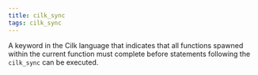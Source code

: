 ```yaml
---
title: cilk_sync
tags: cilk_sync
---
```

A keyword in the Cilk language that
indicates that all functions spawned
within the current function must complete
before statements following the
`cilk_sync` can be executed.